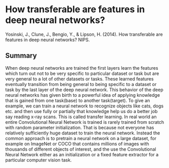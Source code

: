 # How transferable are features in deep neural networks?

Yosinski, J., Clune, J., Bengio, Y., & Lipson, H. (2014). How transferable are features in deep neural networks? NIPS.

## Summary

When deep neural networks are trained the first layers learn the features which turn out not to be very specific to particular dataset or task but are very general to a lot of other datasets or tasks. These learned features eventually transition from being general to being specific to a dataset or task by the last layer of the deep neural network. This behavior of the deep neural networks has given birth to a powerful idea of applying knowledge that is gained from one task(base) to another task(target). To give an example, we can train a neural network to recognize objects like cats, dogs etc. and then use fully or partially that knowledge help us do a better job say reading x-ray scans. This is called transfer learning.
In real world an entire Convolutional Neural Network is trained is rarely trained from scratch with random parameter initialization. That is because not everyone has relatively sufficiently huge dataset to train the neural network. Instead the common approach is to pretrain a neural network on a large dataset, for example on ImageNet or COCO that contains millions of images with thousands of different objects of interest, and the use the Convolutional Neural Network either as an initialization or a fixed feature extractor for a particular computer vision task.

